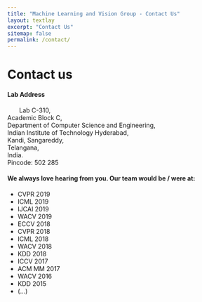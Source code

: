 ```yaml
---
title: "Machine Learning and Vision Group - Contact Us"
layout: textlay
excerpt: "Contact Us"
sitemap: false
permalink: /contact/
---
```


<h1 class='page-header'>
Contact us
</h1>

#### Lab Address

<span style='padding-left: 27px;'>
Lab C-310, <br/>
Academic Block C, <br/>
Department of Computer Science and Engineering, <br/>
Indian Institute of Technology Hyderabad, <br/>
Kandi, Sangareddy, <br/>
Telangana,<br/>
India. <br/>
Pincode: 502 285 
</span>

#### We always love hearing from you. Our team would be / were at:

* CVPR 2019
* ICML 2019
* IJCAI 2019
* WACV 2019
* ECCV 2018
* CVPR 2018
* ICML 2018
* WACV 2018
* KDD 2018
* ICCV 2017
* ACM MM 2017
* WACV 2016
* KDD 2015 
* (...)